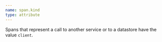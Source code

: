 ```yaml
---
name: span.kind
type: attribute
---
```


Spans that represent a call to another service or to a datastore have the value `client`.